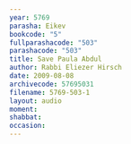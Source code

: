 ```yaml
---
year: 5769
parasha: Eikev
bookcode: "5"
fullparashacode: "503"
parashacode: "503"
title: Save Paula Abdul
author: Rabbi Eliezer Hirsch
date: 2009-08-08
archivecode: 57695031
filename: 5769-503-1
layout: audio
moment: 
shabbat: 
occasion: 
---
```

